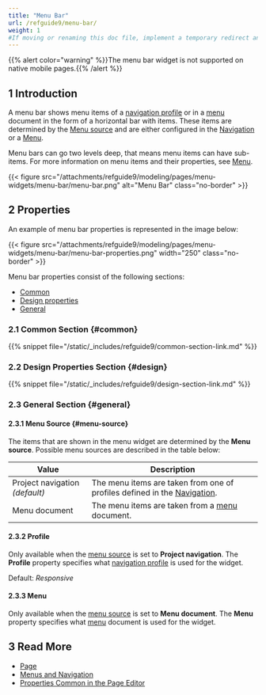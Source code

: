 ```yaml
---
title: "Menu Bar"
url: /refguide9/menu-bar/
weight: 1
#If moving or renaming this doc file, implement a temporary redirect and let the respective team know they should update the URL in the product. See Mapping to Products for more details.
---
```


{{% alert color="warning" %}}The menu bar widget is not supported on native mobile pages.{{% /alert %}}

## 1 Introduction

A menu bar shows menu items of a [navigation profile](/refguide9/navigation/#profiles) or in a [menu](/refguide9/menu/) document in the form of a horizontal bar with items. These items are determined by the [Menu source](#menu-source) and are either configured in the [Navigation](/refguide9/navigation/) or a [Menu](/refguide9/menu/).

Menu bars can go two levels deep, that means menu items can have sub-items. For more information on menu items and their properties, see [Menu](/refguide9/menu/).

{{< figure src="/attachments/refguide9/modeling/pages/menu-widgets/menu-bar/menu-bar.png" alt="Menu Bar" class="no-border" >}}

## 2 Properties

An example of menu bar properties is represented in the image below:

{{< figure src="/attachments/refguide9/modeling/pages/menu-widgets/menu-bar/menu-bar-properties.png"   width="250"  class="no-border" >}}

Menu bar properties consist of the following sections:

* [Common](#common)
* [Design properties](#design)
* [General](#general)

### 2.1 Common Section {#common}

{{% snippet file="/static/_includes/refguide9/common-section-link.md" %}}

### 2.2 Design Properties Section {#design}

{{% snippet file="/static/_includes/refguide9/design-section-link.md" %}}

### 2.3 General Section {#general}

#### 2.3.1 Menu Source {#menu-source}

The items that are shown in the menu widget are determined by the **Menu source**. Possible menu sources are described in the table below:

| Value              | Description                                                  |
| ------------------ | ------------------------------------------------------------ |
| Project navigation  *(default)* | The menu items are taken from one of profiles defined in the [Navigation](/refguide9/navigation/#profiles). |
| Menu document      | The menu items are taken from a [menu](/refguide9/menu/) document.       |

#### 2.3.2 Profile 

Only available when the [menu source](#menu-source) is set to **Project navigation**. The **Profile** property specifies what [navigation profile](/refguide9/navigation/#profiles) is used for the widget. 

Default: *Responsive*

#### 2.3.3 Menu 

Only available when the [menu source](#menu-source) is set to **Menu document**. The **Menu** property specifies what [menu](/refguide9/menu/) document is used for the widget.

## 3 Read More

* [Page](/refguide9/page/)
* [Menus and Navigation](/refguide9/menu-widgets/)
* [Properties Common in the Page Editor](/refguide9/common-widget-properties/)
